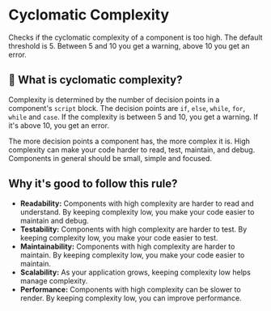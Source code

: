 # Cyclomatic Complexity

Checks if the cyclomatic complexity of a component is too high. The default threshold is 5. Between 5 and 10 you get a warning, above 10 you get an error.

## 📖 What is cyclomatic complexity?

Complexity is determined by the number of decision points in a component's `script` block. The decision points are `if`, `else`, `while`, `for`, `while` and `case`. If the complexity is between 5 and 10, you get a warning. If it's above 10, you get an error.

The more decision points a component has, the more complex it is. High complexity can make your code harder to read, test, maintain, and debug. Components in general should be small, simple and focused.

## Why it's good to follow this rule?

- **Readability:** Components with high complexity are harder to read and understand. By keeping complexity low, you make your code easier to maintain and debug.
- **Testability:** Components with high complexity are harder to test. By keeping complexity low, you make your code easier to test.
- **Maintainability:** Components with high complexity are harder to maintain. By keeping complexity low, you make your code easier to maintain.
- **Scalability:** As your application grows, keeping complexity low helps manage complexity.
- **Performance:** Components with high complexity can be slower to render. By keeping complexity low, you can improve performance.
